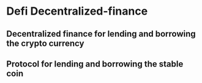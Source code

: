 # Defi Decentralized-finance
## Decentralized finance for lending and borrowing the crypto currency
## Protocol for lending and borrowing the stable coin
